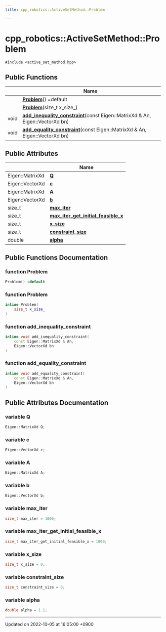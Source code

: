 ```yaml
---
title: cpp_robotics::ActiveSetMethod::Problem

---
```


# cpp_robotics::ActiveSetMethod::Problem






`#include <active_set_method.hpp>`

## Public Functions

|                | Name           |
| -------------- | -------------- |
| | **[Problem](/cpp_robotics/doxybook/Classes/structcpp__robotics_1_1ActiveSetMethod_1_1Problem/#function-problem)**() =default |
| | **[Problem](/cpp_robotics/doxybook/Classes/structcpp__robotics_1_1ActiveSetMethod_1_1Problem/#function-problem)**(size_t x_size_) |
| void | **[add_inequality_constraint](/cpp_robotics/doxybook/Classes/structcpp__robotics_1_1ActiveSetMethod_1_1Problem/#function-add-inequality-constraint)**(const Eigen::MatrixXd & An, Eigen::VectorXd bn) |
| void | **[add_equality_constraint](/cpp_robotics/doxybook/Classes/structcpp__robotics_1_1ActiveSetMethod_1_1Problem/#function-add-equality-constraint)**(const Eigen::MatrixXd & An, Eigen::VectorXd bn) |

## Public Attributes

|                | Name           |
| -------------- | -------------- |
| Eigen::MatrixXd | **[Q](/cpp_robotics/doxybook/Classes/structcpp__robotics_1_1ActiveSetMethod_1_1Problem/#variable-q)**  |
| Eigen::VectorXd | **[c](/cpp_robotics/doxybook/Classes/structcpp__robotics_1_1ActiveSetMethod_1_1Problem/#variable-c)**  |
| Eigen::MatrixXd | **[A](/cpp_robotics/doxybook/Classes/structcpp__robotics_1_1ActiveSetMethod_1_1Problem/#variable-a)**  |
| Eigen::VectorXd | **[b](/cpp_robotics/doxybook/Classes/structcpp__robotics_1_1ActiveSetMethod_1_1Problem/#variable-b)**  |
| size_t | **[max_iter](/cpp_robotics/doxybook/Classes/structcpp__robotics_1_1ActiveSetMethod_1_1Problem/#variable-max-iter)**  |
| size_t | **[max_iter_get_initial_feasible_x](/cpp_robotics/doxybook/Classes/structcpp__robotics_1_1ActiveSetMethod_1_1Problem/#variable-max-iter-get-initial-feasible-x)**  |
| size_t | **[x_size](/cpp_robotics/doxybook/Classes/structcpp__robotics_1_1ActiveSetMethod_1_1Problem/#variable-x-size)**  |
| size_t | **[constraint_size](/cpp_robotics/doxybook/Classes/structcpp__robotics_1_1ActiveSetMethod_1_1Problem/#variable-constraint-size)**  |
| double | **[alpha](/cpp_robotics/doxybook/Classes/structcpp__robotics_1_1ActiveSetMethod_1_1Problem/#variable-alpha)**  |

## Public Functions Documentation

### function Problem

```cpp
Problem() =default
```


### function Problem

```cpp
inline Problem(
    size_t x_size_
)
```


### function add_inequality_constraint

```cpp
inline void add_inequality_constraint(
    const Eigen::MatrixXd & An,
    Eigen::VectorXd bn
)
```


### function add_equality_constraint

```cpp
inline void add_equality_constraint(
    const Eigen::MatrixXd & An,
    Eigen::VectorXd bn
)
```


## Public Attributes Documentation

### variable Q

```cpp
Eigen::MatrixXd Q;
```


### variable c

```cpp
Eigen::VectorXd c;
```


### variable A

```cpp
Eigen::MatrixXd A;
```


### variable b

```cpp
Eigen::VectorXd b;
```


### variable max_iter

```cpp
size_t max_iter = 1000;
```


### variable max_iter_get_initial_feasible_x

```cpp
size_t max_iter_get_initial_feasible_x = 1000;
```


### variable x_size

```cpp
size_t x_size = 0;
```


### variable constraint_size

```cpp
size_t constraint_size = 0;
```


### variable alpha

```cpp
double alpha = 1.1;
```


-------------------------------

Updated on 2022-10-05 at 16:05:00 +0900